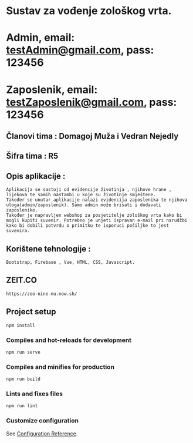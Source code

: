 # Sustav za vođenje zološkog vrta.
# Admin, email: testAdmin@gmail.com, pass: 123456
# Zaposlenik, email: testZaposlenik@gmail.com, pass: 123456
## Članovi tima : Domagoj Muža i Vedran Nejedly
## Šifra tima : R5
## Opis aplikacije :
```
Aplikacija se sastoji od evidencije životinja , njihove hrane , lijekova te samih nastambi u koje su životinje smještene.
Također se unutar aplikacije nalazi evidencija zaposlenika te njihova uloga(admin/zaposlenik). Samo admin može brisati i dodavati zaposlenike.
Također je napravljen webshop za posjetitelje zološkog vrta kako bi mogli kupiti suvenir. Potrebno je unjeti ispravan e-mail pri narudžbi kako bi dobili potvrdu o primitku te isporuci pošiljke to jest suvenira.
```
## Korištene tehnologije : 
```
Bootstrap, Firebase , Vue, HTML, CSS, Javascript.
```
## ZEIT.CO
```
https://zoo-nine-nu.now.sh/
```

## Project setup
```
npm install
```

### Compiles and hot-reloads for development
```
npm run serve
```

### Compiles and minifies for production
```
npm run build
```

### Lints and fixes files
```
npm run lint
```

### Customize configuration
See [Configuration Reference](https://cli.vuejs.org/config/).
